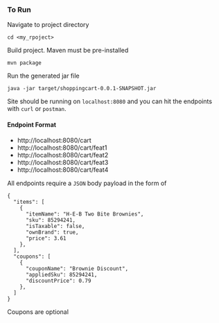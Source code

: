### To Run
Navigate to project directory

    cd <my_rpoject>

Build project. Maven must be pre-installed

    mvn package

Run the generated jar file

    java -jar target/shoppingcart-0.0.1-SNAPSHOT.jar
    
Site should be running on `localhost:8080` and you can hit the endpoints with `curl`
or `postman`.

#### Endpoint Format
- http://localhost:8080/cart
- http://localhost:8080/cart/feat1
- http://localhost:8080/cart/feat2
- http://localhost:8080/cart/feat3
- http://localhost:8080/cart/feat4

All endpoints require a `JSON` body payload in the form of

```
{
  "items": [
    {
      "itemName": "H-E-B Two Bite Brownies",
      "sku": 85294241,
      "isTaxable": false,
      "ownBrand": true,
      "price": 3.61
    },
  ],
  "coupons": [
    {
      "couponName": "Brownie Discount",
      "appliedSku": 85294241,
      "discountPrice": 0.79
    },
  ]
}
```

Coupons are optional